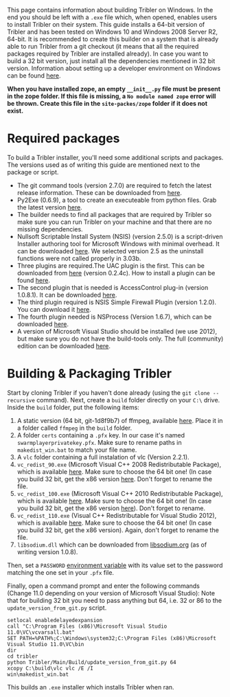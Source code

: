 This page contains information about building Tribler on Windows. In the end you should be left with a `.exe` file which, when opened, enables users to install Tribler on their system. 
This guide installs a 64-bit version of Tribler and has been tested on Windows 10 and Windows 2008 Server R2, 64-bit. It is recommended to create this builder on a system that is already able to run Tribler from a git checkout (it means that all the required packages required by Tribler are installed already). In case you want to build a 32 bit version, just install all the dependencies mentioned in 32 bit version.
Information about setting up a developer environment on Windows can be found [here](https://github.com/Tribler/tribler/blob/devel/doc/Tribler%20development%20on%20Windows.md).

**When you have installed zope, an empty ``__init__.py`` file must be present in the zope folder. If this file is missing, a ``No module named zope`` error will be thrown. Create this file in the ``site-packes/zope`` folder if it does not exist.**
 
# Required packages
To build a Tribler installer, you'll need some additional scripts and packages. The versions used as of writing this guide are mentioned next to the package or script.
* The git command tools (version 2.7.0) are required to fetch the latest release information. These can be downloaded from [here](https://git-scm.com/download/win). 
* Py2Exe (0.6.9), a tool to create an executeable from python files. Grab the latest version [here](http://sourceforge.net/projects/py2exe/files/py2exe/).
* The builder needs to find all packages that are required by Tribler so make sure you can run Tribler on your machine and that there are no missing dependencies.
* Nullsoft Scriptable Install System (NSIS) (version 2.5.0) is a script-driven Installer authoring tool for Microsoft Windows with minimal overhead. It can be downloaded [here](http://nsis.sourceforge.net/Download). We selected version 2.5 as the uninstall functions were not called properly in 3.03b.
* Three plugins are required.The UAC plugin is the first. This can be downloaded from [here](http://nsis.sourceforge.net/UAC_plug-in) (version 0.2.4c). How to install a plugin can be found [here](http://nsis.sourceforge.net/How_can_I_install_a_plugin).
* The second plugin that is needed is AccessControl plug-in (version 1.0.8.1). It can be downloaded [here](http://nsis.sourceforge.net/AccessControl_plug-in).
* The third plugin required is NSIS Simple Firewall Plugin (version 1.2.0). You can download it [here](http://nsis.sourceforge.net/NSIS_Simple_Firewall_Plugin).
* The fourth plugin needed is NSProcess (Version 1.6.7), which can be downloaded [here](http://nsis.sourceforge.net/NsProcess_plugin).
* A version of Microsoft Visual Studio should be installed (we use 2012), but make sure you do not have the build-tools only. The full (community) edition can be downloaded [here](https://www.visualstudio.com/en-us/downloads/download-visual-studio-vs.aspx).

# Building & Packaging Tribler
Start by cloning Tribler if you haven't done already (using the `git clone --recursive` command).
Next, create a `build` folder directly on your `C:\` drive.
Inside the `build` folder, put the following items:

1. A static version (64 bit, git-1d8f9b7) of ffmpeg, available [here](http://ffmpeg.zeranoe.com/builds/). Place it in a folder called `ffmpeg` in the `build` folder.
2. A folder `certs` containing a `.pfx` key. In our case it's named `swarmplayerprivatekey.pfx`. Make sure to rename paths in `makedist_win.bat` to match your file name.
3. A `vlc` folder containing a full instalation of vlc (Version 2.2.1).
4. `vc_redist_90.exe` (Microsoft Visual C++ 2008 Redistributable Package), which is available [here](https://www.microsoft.com/en-us/download/details.aspx?id=15336). Make sure to choose the 64 bit one! (In case you build 32 bit, get the x86 version [here](https://www.microsoft.com/en-us/download/details.aspx?id=29). Don't forget to rename the file.
5. `vc_redist_100.exe` (Microsoft Visual C++ 2010 Redistributable Package), which is available [here](https://www.microsoft.com/en-us/download/details.aspx?id=14632). Make sure to choose the 64 bit one! (In case you build 32 bit, get the x86 version [here](https://www.microsoft.com/en-us/download/details.aspx?id=5555)). Don't forget to rename.
6. `vc_redist_110.exe` (Visual C++ Redistributable for Visual Studio 2012), which is available [here](https://www.microsoft.com/en-us/download/details.aspx?id=30679). Make sure to choose the 64 bit one! (In case you build 32 bit, get the x86 version). Again, don't forget to rename the file.
7. `libsodium.dll` which can be downloaded from [libsodium.org](https://download.libsodium.org/libsodium/releases/) (as of writing version 1.0.8).

Then, set a `PASSWORD` [environment variable](https://www.microsoft.com/resources/documentation/windows/xp/all/proddocs/en-us/sysdm_advancd_environmnt_addchange_variable.mspx?mfr=true) with its value set to the password matching the one set in your `.pfx` file.

Finally, open a command prompt and enter the following commands (Change 11.0 depending on your version of Microsoft Visual Studio):
Note that for building 32 bit you need to pass anything but 64, i.e. 32 or 86 to the `update_version_from_git.py` script.
```
setlocal enabledelayedexpansion
call "C:\Program Files (x86)\Microsoft Visual Studio 11.0\VC\vcvarsall.bat"
SET PATH=%PATH%;C:\Windows\system32;C:\Program Files (x86)\Microsoft Visual Studio 11.0\VC\bin
dir
cd tribler
python Tribler/Main/Build/update_version_from_git.py 64
xcopy C:\build\vlc vlc /E /I
win\makedist_win.bat
```

This builds an `.exe` installer which installs Tribler when ran.
